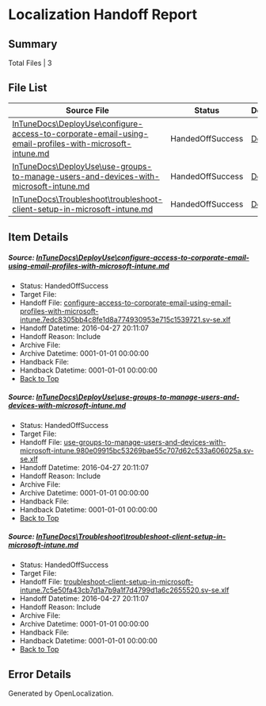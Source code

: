 # <a name='report-top'></a> Localization Handoff Report

## Summary
 Total Files | 3

## File List
 Source File | Status | Details 
 ----------- | ------ | ------- 
 [InTuneDocs\DeployUse\configure-access-to-corporate-email-using-email-profiles-with-microsoft-intune.md](https://github.com/Microsoft/IntuneDocs-pr/blob/40afa8bd45f6c7c141af8619460fe4a4f7eabced/InTuneDocs/DeployUse/configure-access-to-corporate-email-using-email-profiles-with-microsoft-intune.md) | HandedOffSuccess | [Details](#cce03dfd821efc0bfdce74e0799f8b52bfea1fd318)
 [InTuneDocs\DeployUse\use-groups-to-manage-users-and-devices-with-microsoft-intune.md](https://github.com/Microsoft/IntuneDocs-pr/blob/6e8ab8f685415f50098dcbfd60364c837d1e91c1/InTuneDocs/DeployUse/use-groups-to-manage-users-and-devices-with-microsoft-intune.md) | HandedOffSuccess | [Details](#8171cfb1aa7143019f7d6fdf35f2107aeb05a6a7267)
 [InTuneDocs\Troubleshoot\troubleshoot-client-setup-in-microsoft-intune.md](https://github.com/Microsoft/IntuneDocs-pr/blob/5a5d577f91c89975e1ced72cc47862a40991ee38/InTuneDocs/Troubleshoot/troubleshoot-client-setup-in-microsoft-intune.md) | HandedOffSuccess | [Details](#3621fd90abb93dcc6969f091272fde45347a06c81099)

## Item Details
##### <a name='cce03dfd821efc0bfdce74e0799f8b52bfea1fd318'></a> Source: [InTuneDocs\DeployUse\configure-access-to-corporate-email-using-email-profiles-with-microsoft-intune.md](https://github.com/Microsoft/IntuneDocs-pr/blob/40afa8bd45f6c7c141af8619460fe4a4f7eabced/InTuneDocs/DeployUse/configure-access-to-corporate-email-using-email-profiles-with-microsoft-intune.md)
* Status: HandedOffSuccess
* Target File: 
* Handoff File: [configure-access-to-corporate-email-using-email-profiles-with-microsoft-intune.7edc8305bb4c8fe1d8a774930953e715c1539721.sv-se.xlf](https://github.com/Microsoft/EM.handoff/blob/646f07d948464166dc8d0bf722bbd14861328a27/ol-handoff/Microsoft/IntuneDocs-pr.sv-se/master/configure-access-to-corporate-email-using-email-profiles-with-microsoft-intune.7edc8305bb4c8fe1d8a774930953e715c1539721.sv-se.xlf)
* Handoff Datetime: 2016-04-27 20:11:07
* Handoff Reason: Include
* Archive File: 
* Archive Datetime: 0001-01-01 00:00:00
* Handback File: 
* Handback Datetime: 0001-01-01 00:00:00
* [Back to Top](#report-top)

##### <a name='8171cfb1aa7143019f7d6fdf35f2107aeb05a6a7267'></a> Source: [InTuneDocs\DeployUse\use-groups-to-manage-users-and-devices-with-microsoft-intune.md](https://github.com/Microsoft/IntuneDocs-pr/blob/6e8ab8f685415f50098dcbfd60364c837d1e91c1/InTuneDocs/DeployUse/use-groups-to-manage-users-and-devices-with-microsoft-intune.md)
* Status: HandedOffSuccess
* Target File: 
* Handoff File: [use-groups-to-manage-users-and-devices-with-microsoft-intune.980e09915bc53269bae55c707d62c533a606025a.sv-se.xlf](https://github.com/Microsoft/EM.handoff/blob/646f07d948464166dc8d0bf722bbd14861328a27/ol-handoff/Microsoft/IntuneDocs-pr.sv-se/master/use-groups-to-manage-users-and-devices-with-microsoft-intune.980e09915bc53269bae55c707d62c533a606025a.sv-se.xlf)
* Handoff Datetime: 2016-04-27 20:11:07
* Handoff Reason: Include
* Archive File: 
* Archive Datetime: 0001-01-01 00:00:00
* Handback File: 
* Handback Datetime: 0001-01-01 00:00:00
* [Back to Top](#report-top)

##### <a name='3621fd90abb93dcc6969f091272fde45347a06c81099'></a> Source: [InTuneDocs\Troubleshoot\troubleshoot-client-setup-in-microsoft-intune.md](https://github.com/Microsoft/IntuneDocs-pr/blob/5a5d577f91c89975e1ced72cc47862a40991ee38/InTuneDocs/Troubleshoot/troubleshoot-client-setup-in-microsoft-intune.md)
* Status: HandedOffSuccess
* Target File: 
* Handoff File: [troubleshoot-client-setup-in-microsoft-intune.7c5e50fa43cb7d1a7b9a1f7d4799d1a6c2655520.sv-se.xlf](https://github.com/Microsoft/EM.handoff/blob/646f07d948464166dc8d0bf722bbd14861328a27/ol-handoff/Microsoft/IntuneDocs-pr.sv-se/master/troubleshoot-client-setup-in-microsoft-intune.7c5e50fa43cb7d1a7b9a1f7d4799d1a6c2655520.sv-se.xlf)
* Handoff Datetime: 2016-04-27 20:11:07
* Handoff Reason: Include
* Archive File: 
* Archive Datetime: 0001-01-01 00:00:00
* Handback File: 
* Handback Datetime: 0001-01-01 00:00:00
* [Back to Top](#report-top)


## Error Details

Generated by OpenLocalization.
